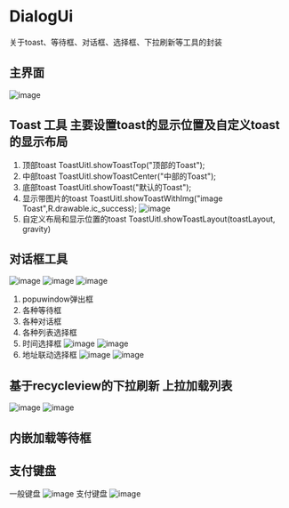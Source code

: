 # DialogUi
关于toast、等待框、对话框、选择框、下拉刷新等工具的封装

## 主界面
![image](https://github.com/liujinchao/DialogUi/blob/master/screenshot/功能页.png)

## Toast 工具   主要设置toast的显示位置及自定义toast的显示布局
 1. 顶部toast
 ToastUitl.showToastTop("顶部的Toast");
 2. 中部toast
 ToastUitl.showToastCenter("中部的Toast");
 3. 底部toast
 ToastUitl.showToast("默认的Toast");
 4. 显示带图片的toast
 ToastUitl.showToastWithImg("image Toast",R.drawable.ic_success);
 ![image](https://github.com/liujinchao/DialogUi/blob/master/screenshot/toast.png)
 5. 自定义布局和显示位置的toast
 ToastUitl.showToastLayout(toastLayout, gravity)
 
## 对话框工具
![image](https://github.com/liujinchao/DialogUi/blob/master/screenshot/dialog.png)
![image](https://github.com/liujinchao/DialogUi/blob/master/screenshot/dialog2.png)
![image](https://github.com/liujinchao/DialogUi/blob/master/screenshot/dialog3.png)
  1. popuwindow弹出框
  2. 各种等待框
  3. 各种对话框
  4. 各种列表选择框
  5. 时间选择框
  ![image](https://github.com/liujinchao/DialogUi/blob/master/screenshot/date1.png)
  ![image](https://github.com/liujinchao/DialogUi/blob/master/screenshot/date2.png)
  6. 地址联动选择框
  ![image](https://github.com/liujinchao/DialogUi/blob/master/screenshot/address.png)
  ![image](https://github.com/liujinchao/DialogUi/blob/master/screenshot/jdaddress.png)
  
  
## 基于recycleview的下拉刷新 上拉加载列表
![image](https://github.com/liujinchao/DialogUi/blob/master/screenshot/pull_to_refresh.png)
![image](https://github.com/liujinchao/DialogUi/blob/master/screenshot/pull_to_refresh2.png)

## 内嵌加载等待框
## 支付键盘
一般键盘
 ![image](https://github.com/liujinchao/DialogUi/blob/master/screenshot/一般键盘.png)
 支付键盘
 ![image](https://github.com/liujinchao/DialogUi/blob/master/screenshot/支付键盘.png)
